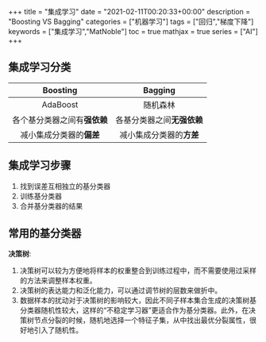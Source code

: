 +++
title = "集成学习"
date = "2021-02-11T00:20:33+00:00"
description = "Boosting VS Bagging"
categories = ["机器学习"]
tags = ["回归","梯度下降"]
keywords = ["集成学习","MatNoble"]
toc = true
mathjax = true
series = ["AI"]
+++

## 集成学习分类

|Boosting|Bagging|
| :--: | :--: |
| AdaBoost | 随机森林 |
| 各个基分类器之间有**强依赖** | 各基分类器之间**无强依赖** |
| 减小集成分类器的**偏差** | 减小集成分类器的**方差** |

## 集成学习步骤

1. 找到误差互相独立的基分类器
2. 训练基分类器
3. 合并基分类器的结果

## 常用的基分类器

**决策树**:
1. 决策树可以较为方便地将样本的权重整合到训练过程中，而不需要使用过采样的方法来调整样本权重。
2. 决策树的表达能力和泛化能力，可以通过调节树的层数来做折中。
3. 数据样本的扰动对于决策树的影响较大，因此不同子样本集合生成的决策树基分类器随机性较大，这样的“不稳定学习器”更适合作为基分类器。此外，在决策树节点分裂的时候，随机地选择一个特征子集，从中找出最优分裂属性，很好地引入了随机性。